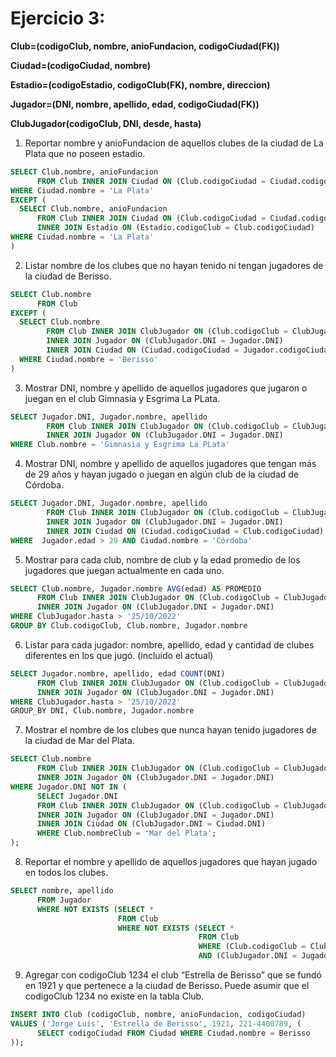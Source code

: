 # Ejercicio 3:

**Club=(codigoClub, nombre, anioFundacion, codigoCiudad(FK))**

**Ciudad=(codigoCiudad, nombre)**

**Estadio=(codigoEstadio, codigoClub(FK), nombre, direccion)**

**Jugador=(DNI, nombre, apellido, edad, codigoCiudad(FK))**

**ClubJugador(codigoClub, DNI, desde, hasta)**

1. Reportar nombre y anioFundacion de aquellos clubes de la ciudad de La Plata que no
poseen estadio.

```sql
SELECT Club.nombre, anioFundacion 
      FROM Club INNER JOIN Ciudad ON (Club.codigoCiudad = Ciudad.codigoCiudad)
WHERE Ciudad.nombre = 'La Plata'
EXCEPT (
  SELECT Club.nombre, anioFundacion 
      FROM Club INNER JOIN Ciudad ON (Club.codigoCiudad = Ciudad.codigoCiudad)
      INNER JOIN Estadio ON (Estadio.codigoClub = Club.codigoCiudad)
WHERE Ciudad.nombre = 'La Plata'
)
```

2. Listar nombre de los clubes que no hayan tenido ni tengan jugadores de la ciudad de
Berisso.

```sql
SELECT Club.nombre
      FROM Club
EXCEPT (
  SELECT Club.nombre 
        FROM Club INNER JOIN ClubJugador ON (Club.codigoClub = ClubJugador.codigoClub)
        INNER JOIN Jugador ON (ClubJugador.DNI = Jugador.DNI)
        INNER JOIN Ciudad ON (Ciudad.codigoCiudad = Jugador.codigoCiudad)
  WHERE Ciudad.nombre = 'Berisso'
)
```


3. Mostrar DNI, nombre y apellido de aquellos jugadores que jugaron o juegan en el club
Gimnasia y Esgrima La PLata.

```sql
SELECT Jugador.DNI, Jugador.nombre, apellido
        FROM Club INNER JOIN ClubJugador ON (Club.codigoClub = ClubJugador.codigoClub)
        INNER JOIN Jugador ON (ClubJugador.DNI = Jugador.DNI)
WHERE Club.nombre = 'Gimnasia y Esgrima La PLata'
```


4. Mostrar DNI, nombre y apellido de aquellos jugadores que tengan más de 29 años y
hayan jugado o juegan en algún club de la ciudad de Córdoba.

```sql
SELECT Jugador.DNI, Jugador.nombre, apellido
        FROM Club INNER JOIN ClubJugador ON (Club.codigoClub = ClubJugador.codigoClub)
        INNER JOIN Jugador ON (ClubJugador.DNI = Jugador.DNI)
        INNER JOIN Ciudad ON (Ciudad.codigoCiudad = Club.codigoCiudad)
WHERE  Jugador.edad > 29 AND Ciudad.nombre = 'Córdoba'
```


5. Mostrar para cada club, nombre de club y la edad promedio de los jugadores que juegan
actualmente en cada uno.

```sql
SELECT Club.nombre, Jugador.nombre AVG(edad) AS PROMEDIO
      FROM Club INNER JOIN ClubJugador ON (Club.codigoClub = ClubJugador.codigoClub)
      INNER JOIN Jugador ON (ClubJugador.DNI = Jugador.DNI)
WHERE ClubJugador.hasta > '25/10/2022'
GROUP BY Club.codigoClub, Club.nombre, Jugador.nombre
```


6. Listar para cada jugador: nombre, apellido, edad y cantidad de clubes diferentes en los
que jugó. (incluido el actual)

```sql
SELECT Jugador.nombre, apellido, edad COUNT(DNI)
      FROM Club INNER JOIN ClubJugador ON (Club.codigoClub = ClubJugador.codigoClub)
      INNER JOIN Jugador ON (ClubJugador.DNI = Jugador.DNI)
WHERE ClubJugador.hasta > '25/10/2022'
GROUP_BY DNI, Club.nombre, Jugador.nombre
```


7. Mostrar el nombre de los clubes que nunca hayan tenido jugadores de la ciudad de Mar
del Plata.

```sql
SELECT Club.nombre
      FROM Club INNER JOIN ClubJugador ON (Club.codigoClub = ClubJugador.codigoClub)
      INNER JOIN Jugador ON (ClubJugador.DNI = Jugador.DNI)
WHERE Jugador.DNI NOT IN (
      SELECT Jugador.DNI
      FROM Club INNER JOIN ClubJugador ON (Club.codigoClub = ClubJugador.codigoClub)
      INNER JOIN Jugador ON (ClubJugador.DNI = Jugador.DNI)
      INNER JOIN Ciudad ON (ClubJugador.DNI = Ciudad.DNI)
      WHERE Club.nombreClub = 'Mar del Plata';
);
```

8. Reportar el nombre y apellido de aquellos jugadores que hayan jugado en todos los
clubes.

```sql
SELECT nombre, apellido
      FROM Jugador 
      WHERE NOT EXISTS (SELECT * 
                        FROM Club 
                        WHERE NOT EXISTS (SELECT * 
                                          FROM Club
                                          WHERE (Club.codigoClub = ClubJugador.codigoClub) 
                                          AND (ClubJugador.DNI = Jugador.DNI)));
```

9. Agregar con codigoClub 1234 el club “Estrella de Berisso” que se fundó en 1921 y que
pertenece a la ciudad de Berisso. Puede asumir que el codigoClub 1234 no existe en la
tabla Club.

```sql
INSERT INTO Club (codigoClub, nombre, anioFundacion, codigoCiudad) 
VALUES ('Jorge Luis', 'Estrella de Berisso', 1921, 221-4400789, (
      SELECT codigoCiudad FROM Ciudad WHERE Ciudad.nombre = Berisso
));
```
